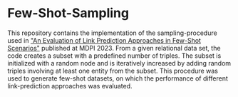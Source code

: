 # Few-Shot-Sampling
This repository contains the implementation of the sampling-procedure used in ["An Evaluation of Link Prediction Approaches in Few-Shot Scenarios"](https://doi.org/10.3390/electronics12102296) published at MDPI 2023.
From a given relational data set, the code creates a subset with a predefined number of triples.
The subset is initialized with a random node and is iteratively increased by adding random triples involving at least one entity from the subset.
This procedure was used to generate few-shot datasets, on which the performance of different link-prediction approaches was evaluated.
